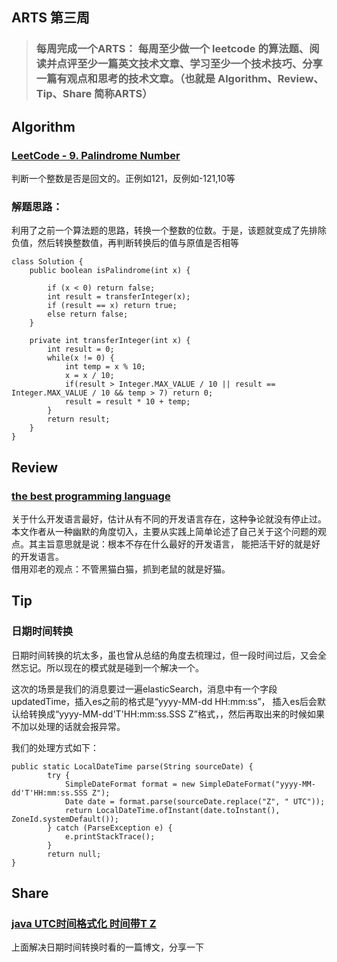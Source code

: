 ## ARTS 第三周

> ### 每周完成一个ARTS： 每周至少做一个 leetcode 的算法题、阅读并点评至少一篇英文技术文章、学习至少一个技术技巧、分享一篇有观点和思考的技术文章。（也就是 Algorithm、Review、Tip、Share 简称ARTS）  

## Algorithm
### [LeetCode - 9. Palindrome Number](https://leetcode.com/problems/palindrome-number/)
判断一个整数是否是回文的。正例如121，反例如-121,10等 

### 解题思路：  
利用了之前一个算法题的思路，转换一个整数的位数。于是，该题就变成了先排除负值，然后转换整数值，再判断转换后的值与原值是否相等
```
class Solution {
    public boolean isPalindrome(int x) {
        
        if (x < 0) return false;
        int result = transferInteger(x);
        if (result == x) return true;
        else return false;
    }
    
    private int transferInteger(int x) {
        int result = 0;
        while(x != 0) {
            int temp = x % 10;
            x = x / 10;
            if(result > Integer.MAX_VALUE / 10 || result == Integer.MAX_VALUE / 10 && temp > 7) return 0;
            result = result * 10 + temp;
        }
        return result;
    }
}
```  


## Review
### [the best programming language](http://coding-geek.com/the-best-programming-language/)
关于什么开发语言最好，估计从有不同的开发语言存在，这种争论就没有停止过。  
本文作者从一种幽默的角度切入，主要从实践上简单论述了自己关于这个问题的观点。其主旨意思就是说：根本不存在什么最好的开发语言，
能把活干好的就是好的开发语言。  
借用邓老的观点：不管黑猫白猫，抓到老鼠的就是好猫。


## Tip
### 日期时间转换
日期时间转换的坑太多，虽也曾从总结的角度去梳理过，但一段时间过后，又会全然忘记。所以现在的模式就是碰到一个解决一个。 
 
这次的场景是我们的消息要过一遍elasticSearch，消息中有一个字段updatedTime，插入es之前的格式是“yyyy-MM-dd HH:mm:ss”，
插入es后会默认给转换成“yyyy-MM-dd'T'HH:mm:ss.SSS Z”格式，，然后再取出来的时候如果不加以处理的话就会报异常。  

我们的处理方式如下：

```
public static LocalDateTime parse(String sourceDate) {
        try {
            SimpleDateFormat format = new SimpleDateFormat("yyyy-MM-dd'T'HH:mm:ss.SSS Z");
            Date date = format.parse(sourceDate.replace("Z", " UTC"));
            return LocalDateTime.ofInstant(date.toInstant(), ZoneId.systemDefault());
        } catch (ParseException e) {
            e.printStackTrace();
        }
        return null;
}
```

## Share
### [java UTC时间格式化 时间带T Z](http://www.weizhixi.com/user/index/article/id/70.html)
上面解决日期时间转换时看的一篇博文，分享一下
